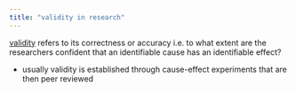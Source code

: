```yaml
---
title: "validity in research"
---
```

<u>validity</u> refers to its correctness or accuracy
i.e. to what extent are the researchers confident that an identifiable cause has an identifiable effect?
- usually validity is established through cause-effect experiments that are then peer reviewed

